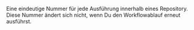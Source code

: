 Eine eindeutige Nummer für jede Ausführung innerhalb eines Repository. Diese Nummer ändert sich nicht, wenn Du den Workflowablauf erneut ausführst.

